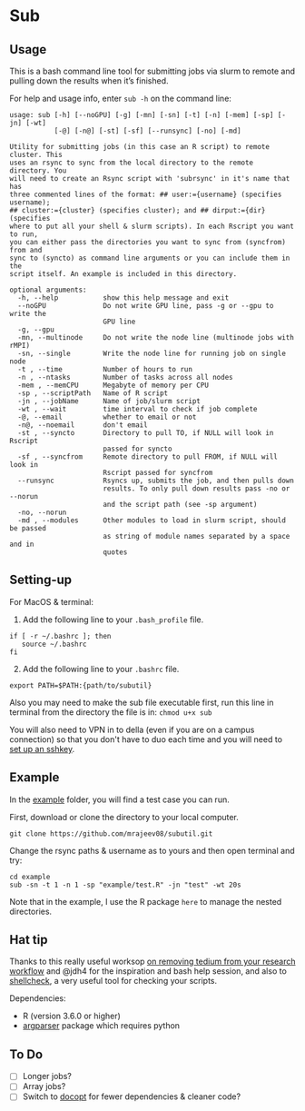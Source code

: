 Sub 
================

## Usage

This is a bash command line tool for submitting jobs via slurm to remote and pulling
down the results when it’s finished.

For help and usage info, enter `sub -h` on the command line:
```
usage: sub [-h] [--noGPU] [-g] [-mn] [-sn] [-t] [-n] [-mem] [-sp] [-jn] [-wt]
           [-@] [-n@] [-st] [-sf] [--runsync] [-no] [-md]

Utility for submitting jobs (in this case an R script) to remote cluster. This
uses an rsync to sync from the local directory to the remote directory. You
will need to create an Rsync script with 'subrsync' in it's name that has
three commented lines of the format: ## user:={username} (specifies username);
## cluster:={cluster} (specifies cluster); and ## dirput:={dir} (specifies
where to put all your shell & slurm scripts). In each Rscript you want to run,
you can either pass the directories you want to sync from (syncfrom) from and
sync to (syncto) as command line arguments or you can include them in the
script itself. An example is included in this directory.

optional arguments:
  -h, --help           show this help message and exit
  --noGPU              Do not write GPU line, pass -g or --gpu to write the
                       GPU line
  -g, --gpu
  -mn, --multinode     Do not write the node line (multinode jobs with rMPI)
  -sn, --single        Write the node line for running job on single node
  -t , --time          Number of hours to run
  -n , --ntasks        Number of tasks across all nodes
  -mem , --memCPU      Megabyte of memory per CPU
  -sp , --scriptPath   Name of R script
  -jn , --jobName      Name of job/slurm script
  -wt , --wait         time interval to check if job complete
  -@, --email          whether to email or not
  -n@, --noemail       don't email
  -st , --syncto       Directory to pull TO, if NULL will look in Rscript
                       passed for syncto
  -sf , --syncfrom     Remote directory to pull FROM, if NULL will look in
                       Rscript passed for syncfrom
  --runsync            Rsyncs up, submits the job, and then pulls down
                       results. To only pull down results pass -no or --norun
                       and the script path (see -sp argument)
  -no, --norun
  -md , --modules      Other modules to load in slurm script, should be passed
                       as string of module names separated by a space and in
                       quotes
```

## Setting-up

For MacOS & terminal:

1. Add the following line to your `.bash_profile` file.
```
if [ -r ~/.bashrc ]; then
   source ~/.bashrc
fi
```
2. Add the following line to your `.bashrc` file.
```
export PATH=$PATH:{path/to/subutil}
```

Also you may need to make the sub file executable first, run this line in terminal from the directory the file is in: ```chmod u+x sub```

You will also need to VPN in to della (even if you are on a campus connection) so that you don't have to duo each time and you will need to [set up an sshkey](https://github.com/PrincetonUniversity/removing_tedium/tree/master/02_passwordless_logins).

## Example

In the [example](example/) folder, you will find a test case you can run.

First, download or clone the directory to your local computer. 
```
git clone https://github.com/mrajeev08/subutil.git
```

Change the rsync paths & username as to yours and then open terminal and try:
```
cd example
sub -sn -t 1 -n 1 -sp "example/test.R" -jn "test" -wt 20s
```

Note that in the example, I use the R package `here` to manage the nested directories. 

## Hat tip 

Thanks to this really useful worksop [on removing tedium from your research workflow](https://github.com/PrincetonUniversity/removing_tedium) and @jdh4 for the inspiration and bash help session, and also to [shellcheck](https://www.shellcheck.net), a very useful tool for checking your scripts.

Dependencies:
- R (version 3.6.0 or higher)
- [argparser](https://github.com/trevorld/r-argparse) package which requires python 

## To Do
- [ ] Longer jobs?
- [ ] Array jobs?
- [ ] Switch to [docopt](https://github.com/docopt/docopt.R) for fewer dependencies & cleaner code?
